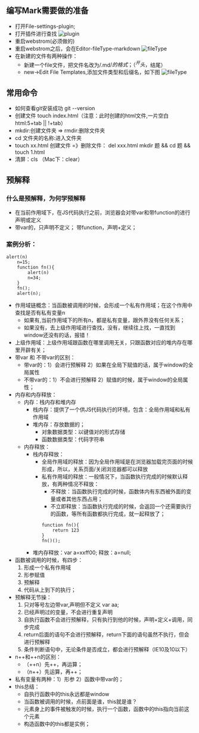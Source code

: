 ## 编写Mark需要做的准备
- 打开File-settings-plugin;
- 打开插件进行查找
![plugin](http://i1.piimg.com/4851/584f8eae8743f809.png)
- 重启webstrom(必须做的)
- 重启webstrom之后，会在Editor-fileType-markdown
![fileType](http://i1.piimg.com/4851/6681c00fb43a5cb7.jpg)
- 在新建的文件有两种操作：
    + 新建一个file文件，把文件名改为/.md$/的格式；（^开头，$结尾）
    + new->Edit File Templates,添加文件类型和后缀名，如下图
    ![fileType](http://p1.bqimg.com/4851/23046abea2428912.png)
## 常用命令
- 如何查看git安装成功  git --version
- 创建文件 touch index.html（注意：此时创建的html文件,一片空白 html:5+tab || !+tab）
- mkdir:创建文件夹  => rmdir:删除文件夹
- cd 文件夹的名称:进入文件夹
- touch xx.html 创建文件 =》删除文件： del xxx.html
mkdir 题  && cd 题 && touch 1.html
- 清屏：cls （Mac下：clear）
## 预解释
### 什么是预解释，为何学预解释
- 在当前作用域下，在JS代码执行之前，浏览器会对带var和带function的进行声明或定义
- 带var的，只声明不定义； 带function，声明+定义；
### 案例分析：
```
alert(n)
    n=15;
    function fn(){
        alert(n)
        n=34;
    }
    fn();
    alert(n);
```
- 作用域链概念：当函数被调用的时候，会形成一个私有作用域；在这个作用中查找是否有私有变量n
    + 如果有,当前作用域下的所有n，都是私有变量，跟外界没有任何关系；
    + 如果没有，去上级作用域进行查找，没有，继续往上找，一直找到window还没有的话，报错！
- 上级作用域：上级作用域跟函数在哪里调用无关，只跟函数对应的堆内存在哪里开辟有关；
- 带var 和 不带var的区别：
    + 带var的：1）会进行预解释 2）如果在全局下赋值的话，属于window的全局属性
    + 不带var的：1）不会进行预解释 2）赋值的时候，属于window的全局属性；
- 内存和内存释放：
    + 内存：栈内存和堆内存
        + 栈内存：提供了一个供JS代码执行的环境，包含：全局作用域和私有作用域
        + 堆内存：存放数据的；
            + 对象数据类型：以键值对的形式存储
            + 函数数据类型：代码字符串
    + 内存释放：
        + 栈内存释放：
            + 全局作用域的释放：因为全局作用域是在浏览器加载完页面的时候形成，所以，关系页面/关闭浏览器都可以释放
            + 私有作用域的释放：一般情况下，当函数执行完成的时候默认释放，有两种情况不释放：
                + 不释放：当函数执行完成的时候，函数体内有东西被外面的变量或者其他东西占用；
                + 不立即释放：当函数执行完成的时候，会返回一个还需要执行的函数，等所有函数都执行完成，就一起释放了；
                ```
                function fn(){
                    return 123
                }
                fn()();
                ```
        + 堆内存释放：var a=xxff00; 释放：a=null;
- 函数被调用的时候，有四步：
    1. 形成一个私有作用域
    2. 形参赋值
    3. 预解释
    4. 代码从上到下的执行；
- 预解释无节操：
    1. 只对等号左边带var,声明但不定义 var aa;
    2. 已经声明过的变量，不会进行重复声明
    3. 自执行函数不会进行预解释，只有执行到他的时候，声明+定义+调用，同步完成
    4. return后面的语句不会进行预解释，return下面的语句虽然不执行，但会进行预解释
    5. 条件判断语句中，无论条件是否成立，都会进行预解释（IE10及10以下）
- n++和++n的区别：
    + （++n）先++，再运算；
    + （n++）先运算，再++；
- 私有变量有两种：1）形参  2）函数中带var的；
- this总结：
    + 自执行函数中的this永远都是window
    + 当函数被调用的时候，点前面是谁，this就是谁？
    + 元素身上的事件被触发的时候，执行一个函数，函数中的this指向当前这个元素
    + 构造函数中的this都是实例；
